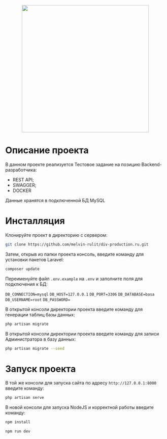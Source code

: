<p align="center"><a href="https://laravel.com" target="_blank"><img src="https://raw.githubusercontent.com/laravel/art/master/logo-lockup/5%20SVG/2%20CMYK/1%20Full%20Color/laravel-logolockup-cmyk-red.svg" width="400"></a></p>


# Описание проекта
В данном проекте реализуется Тестовое задание на позицию Backend-разработчика:

- REST API;
- SWAGGER;
- DOCKER

Данные хранятся в подключенной БД MySQL

# Инсталляция

Клонируйте проект в директорию с сервером:
```sh
git clone https://github.com/melvin-rulit/div-production.ru.git
```
Затем, открыв из папки проекта консоль, введите команду для установки пакетов Laravel:

```sh
composer update
```

Переименуйте файл ```.env.example``` на ```.env``` и заполните поля для подключения к БД:

`DB_CONNECTION=mysql`
`DB_HOST=127.0.0.1`
`DB_PORT=3306`
`DB_DATABASE=basa`
`DB_USERNAME=root`
`DB_PASSWORD=`

В открытой консоли директории проекта введите команду для генерации таблиц базы данных:

```sh
php artisan migrate
```

В открытой консоли директории проекта введите команду для записи Администратора в базу данных:

```sh
php artisan migrate --seed
```

# Запуск проекта

В той же консоли для запуска сайта по адресу `http://127.0.0.1:8000` введите команду:

```sh
php artisan serve
```

В новой консоли для запуска NodeJS и корректной работы введите команду:

```sh
npm install
```

```sh
npm run dev
```

